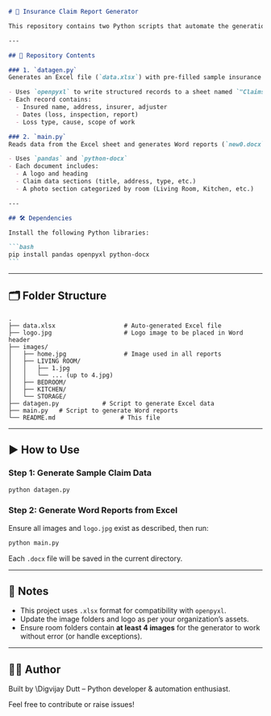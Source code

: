 ````markdown
# 🧾 Insurance Claim Report Generator

This repository contains two Python scripts that automate the generation of **Word documents** from insurance claim data stored in an **Excel file**. It uses `pandas`, `openpyxl`, and `python-docx` to read structured data and generate styled `.docx` reports, complete with headings, photographs, and company branding.

---

## 📂 Repository Contents

### 1. `datagen.py`
Generates an Excel file (`data.xlsx`) with pre-filled sample insurance claim data.

- Uses `openpyxl` to write structured records to a sheet named `"Claims"`.
- Each record contains:
  - Insured name, address, insurer, adjuster
  - Dates (loss, inspection, report)
  - Loss type, cause, scope of work

### 2. `main.py`
Reads data from the Excel sheet and generates Word reports (`new0.docx`, `new1.docx`, etc.).

- Uses `pandas` and `python-docx`
- Each document includes:
  - A logo and heading
  - Claim data sections (title, address, type, etc.)
  - A photo section categorized by room (Living Room, Kitchen, etc.)

---

## 🛠 Dependencies

Install the following Python libraries:

```bash
pip install pandas openpyxl python-docx
```
````

---

## 🗂 Folder Structure

```
.
├── data.xlsx                   # Auto-generated Excel file
├── logo.jpg                    # Logo image to be placed in Word header
├── images/
│   ├── home.jpg                # Image used in all reports
│   ├── LIVING ROOM/
│   │   ├── 1.jpg
│   │   └── ... (up to 4.jpg)
│   ├── BEDROOM/
│   ├── KITCHEN/
│   └── STORAGE/
├── datagen.py            # Script to generate Excel data
├── main.py   # Script to generate Word reports
└── README.md                  # This file
```

---

## ▶️ How to Use

### Step 1: Generate Sample Claim Data

```bash
python datagen.py
```

### Step 2: Generate Word Reports from Excel

Ensure all images and `logo.jpg` exist as described, then run:

```bash
python main.py
```

Each `.docx` file will be saved in the current directory.

---

## 📌 Notes

* This project uses `.xlsx` format for compatibility with `openpyxl`.
* Update the image folders and logo as per your organization’s assets.
* Ensure room folders contain **at least 4 images** for the generator to work without error (or handle exceptions).

---


## 👨‍💻 Author

Built by \Digvijay Dutt – Python developer & automation enthusiast.

Feel free to contribute or raise issues!


